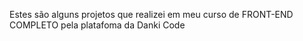 Estes são alguns projetos que realizei em meu curso de FRONT-END COMPLETO pela platafoma da Danki Code

